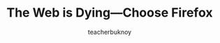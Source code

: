 ---
title: "The Web is Dying—Choose Firefox"
description: 
image: /posts/homosexuality-wrong/cover.jpg
author: teacherbuknoy
category: [opinion]
language: en
eleventyExcludeFromCollections: true
---